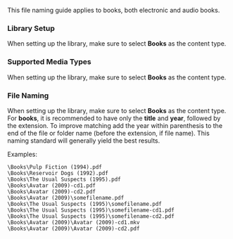 This file naming guide applies to books, both electronic and audio books.

### Library Setup

When setting up the library, make sure to select **Books** as the content type.

### Supported Media Types

When setting up the library, make sure to select **Books** as the content type.

### File Naming

When setting up the library, make sure to select **Books** as the content type.
For **books**, it is recommended to have only the **title** and **year**, followed by the extension. To improve matching add the year within parenthesis to the end of the file or folder name (before the extension, if file name). This naming standard will generally yield the best results.

Examples:

```
\Books\Pulp Fiction (1994).pdf
\Books\Reservoir Dogs (1992).pdf
\Books\The Usual Suspects (1995).pdf
\Books\Avatar (2009)-cd1.pdf
\Books\Avatar (2009)-cd2.pdf
\Books\Avatar (2009)\somefilename.pdf
\Books\The Usual Suspects (1995)\somefilename.pdf
\Books\The Usual Suspects (1995)\somefilename-cd1.pdf
\Books\The Usual Suspects (1995)\somefilename-cd2.pdf
\Books\Avatar (2009)\Avatar (2009)-cd1.mkv
\Books\Avatar (2009)\Avatar (2009)-cd2.pdf
```